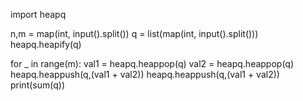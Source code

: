 import heapq



n,m = map(int, input().split())
q = list(map(int, input().split()))
heapq.heapify(q)

for _ in range(m):
    val1 = heapq.heappop(q)
    val2 = heapq.heappop(q)
    heapq.heappush(q,(val1 + val2))
    heapq.heappush(q,(val1 + val2))
print(sum(q))
    